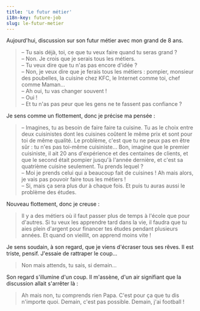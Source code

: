 ```yaml
---
title: 'Le futur métier'
i18n-key: future-job
slug: le-futur-metier
---
```


Aujourd'hui, discussion sur son futur métier avec mon grand de 8 ans.

<!-- more -->

> – Tu sais déjà, toi, ce que tu veux faire quand tu seras grand ?  
> – Non. Je crois que je serais tous les métiers.  
> – Tu veux dire que tu n'as pas encore d'idée ?  
> – Non, je veux dire que je ferais tous les métiers : pompier, monsieur des
> poubelles, la cuisine chez KFC, le Internet comme toi, chef comme Maman…  
> – Ah oui, tu vas changer souvent !  
> – Oui !  
> – Et tu n'as pas peur que les gens ne te fassent pas confiance ?

Je sens comme un flottement, donc je précise ma pensée :

> – Imagines, tu as besoin de faire faire ta cuisine. Tu as le choix entre deux
> cuisinistes dont les cuisines coûtent le même prix et sont pour toi de même
> qualité. Le problème, c'est que tu ne peux pas en être sûr : tu n'es pas
> toi-même cuisiniste… Bon, imagine que le premier cuisiniste, il ait 20 ans
> d'expérience et des centaines de clients, et que le second était pompier
> jusqu'à l'année dernière, et c'est sa quatrième cuisine seulement. Tu prends
> lequel ?  
> – Moi je prends celui qui a beaucoup fait de cuisines ! Ah mais alors, je vais
> pas pouvoir faire tous les métiers !  
> – Si, mais ça sera plus dur à chaque fois. Et puis tu auras aussi le problème
> des études.

Nouveau flottement, donc je creuse :

> Il y a des métiers où il faut passer plus de temps à l'école que pour
> d'autres. Si tu veux les apprendre tard dans la vie, il faudra que tu aies
> plein d'argent pour financer tes études pendant plusieurs années. Et quand on
> vieillit, on apprend moins vite !

Je sens soudain, à son regard, que je viens d'écraser tous ses rêves. Il est
triste, pensif. J'essaie de rattraper le coup…

> Non mais attends, tu sais, si demain…

Son regard s'illumine d'un coup. Il m'assène, d'un air signifiant que la
discussion allait s'arrêter là :

> Ah mais non, tu comprends rien Papa. C'est pour ça que tu dis n'importe quoi.
> Demain, c'est pas possible. Demain, j'ai football !
